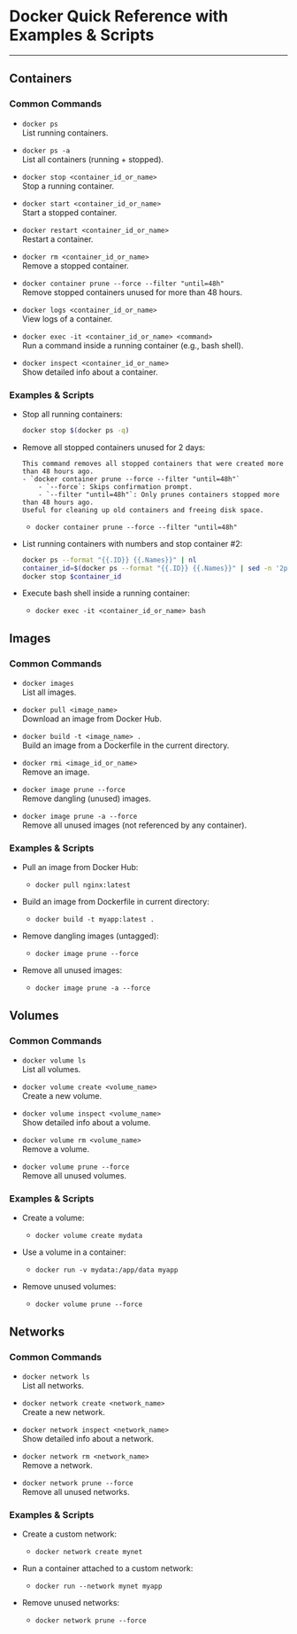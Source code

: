 # Docker Quick Reference with Examples & Scripts

---

## Containers

### Common Commands
- `docker ps`  
  List running containers.

- `docker ps -a`  
  List all containers (running + stopped).

- `docker stop <container_id_or_name>`  
  Stop a running container.

- `docker start <container_id_or_name>`  
  Start a stopped container.

- `docker restart <container_id_or_name>`  
  Restart a container.

- `docker rm <container_id_or_name>`  
  Remove a stopped container.

- `docker container prune --force --filter "until=48h"`  
  Remove stopped containers unused for more than 48 hours.

- `docker logs <container_id_or_name>`  
  View logs of a container.

- `docker exec -it <container_id_or_name> <command>`  
  Run a command inside a running container (e.g., bash shell).

- `docker inspect <container_id_or_name>`  
  Show detailed info about a container.

### Examples & Scripts

- Stop all running containers:
  ```bash
  docker stop $(docker ps -q)
  ```

- Remove all stopped containers unused for 2 days:
  
      This command removes all stopped containers that were created more than 48 hours ago.
      - `docker container prune --force --filter "until=48h"`
          - `--force`: Skips confirmation prompt.
          - `--filter "until=48h"`: Only prunes containers stopped more than 48 hours ago.
      Useful for cleaning up old containers and freeing disk space.
  
  - `docker container prune --force --filter "until=48h"`

- List running containers with numbers and stop container #2:
  ```bash
  docker ps --format "{{.ID}} {{.Names}}" | nl
  container_id=$(docker ps --format "{{.ID}} {{.Names}}" | sed -n '2p' | awk '{print $1}')
  docker stop $container_id
  ```

- Execute bash shell inside a running container:
  - `docker exec -it <container_id_or_name> bash`

## Images

### Common Commands
- `docker images`  
  List all images.

- `docker pull <image_name>`  
  Download an image from Docker Hub.

- `docker build -t <image_name> .`  
  Build an image from a Dockerfile in the current directory.

- `docker rmi <image_id_or_name>`  
  Remove an image.

- `docker image prune --force`  
  Remove dangling (unused) images.

- `docker image prune -a --force`  
  Remove all unused images (not referenced by any container).

### Examples & Scripts

- Pull an image from Docker Hub:
  - `docker pull nginx:latest`

- Build an image from Dockerfile in current directory:
  - `docker build -t myapp:latest .`

- Remove dangling images (untagged):
  - `docker image prune --force`

- Remove all unused images:
  - `docker image prune -a --force`

## Volumes

### Common Commands
- `docker volume ls`  
  List all volumes.

- `docker volume create <volume_name>`  
  Create a new volume.

- `docker volume inspect <volume_name>`  
  Show detailed info about a volume.

- `docker volume rm <volume_name>`  
  Remove a volume.

- `docker volume prune --force`  
  Remove all unused volumes.

### Examples & Scripts

- Create a volume:
  - `docker volume create mydata`

- Use a volume in a container:
  - `docker run -v mydata:/app/data myapp`

- Remove unused volumes:
  - `docker volume prune --force`

## Networks

### Common Commands
- `docker network ls`  
  List all networks.

- `docker network create <network_name>`  
  Create a new network.

- `docker network inspect <network_name>`  
  Show detailed info about a network.

- `docker network rm <network_name>`  
  Remove a network.

- `docker network prune --force`  
  Remove all unused networks.

### Examples & Scripts

- Create a custom network:
  - `docker network create mynet`

- Run a container attached to a custom network:
  - `docker run --network mynet myapp`

- Remove unused networks:
  - `docker network prune --force`